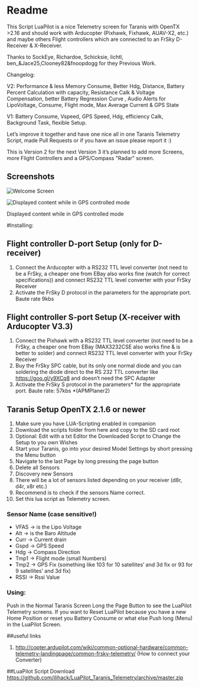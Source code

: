 # Readme
This Script LuaPilot is a nice Telemetry screen for Taranis with OpenTX >2.16 and should work with Arducopter (Pixhawk, Fixhawk, AUAV-X2, etc.) and maybe others Flight controllers which are connected to an FrSky D-Receiver & X-Receiver.

Thanks to SockEye, Richardoe, Schicksie, lichtl, ben_&Jace25,Clooney82&fnoopdogg for they Previous Work.


Changelog:

V2:
Performance & less Memory Consume, Better Hdg, Distance, Battery Percent Calculation with capacity, Resistance Calk & Voltage Compensation, better Battery Regression Curve , Audio Alerts for LipoVoltage, Consume, Flight mode, Max Average Current & GPS State

V1:
Battery Consume, Vspeed, GPS Speed, Hdg, efficiency Calk, Background Task, flexible Setup. 

Let’s improve it together and have one nice all in one Taranis Telemetry Script, made Pull Requests or if you have an issue please report it :)

This is Version 2 for the next Version 3 it’s planned to add more Screens, more Flight Controllers and a GPS/Compass "Radar" screen. 

## Screenshots

![Welcome Screen](https://raw.githubusercontent.com/ilihack/LuaPilot_Taranis_Telemetry/master/LuaPilot.Logo.jpg)


![Displayed content while in GPS controlled mode](https://raw.githubusercontent.com/ilihack/LuaPilot_Taranis_Telemetry/master/LuaPilot.jpg)

Displayed content while in GPS controlled mode

#Installing:
## Flight controller D-port Setup (only for D-receiver)
1. Connect the Arducopter with a RS232 TTL level converter (not need to be a FrSky, a cheaper one from EBay also works fine (watch for correct specifications)) and connect RS232 TTL level converter with your FrSky Receiver
2. Activate the FrSky D protocol in the parameters for the appropriate port. Baute rate 9kbs

## Flight controller S-port Setup (X-receiver with Arducopter V3.3)
1. Connect the Pixhawk with a RS232 TTL level converter (not need to be a FrSky, a cheaper one from EBay (MAX3232CSE also works fine & is better to solder) and connect RS232 TTL level converter with your FrSky Receiver
2. Buy the FrSky SPC cable, but its only one normal diode and you can soldering the diode direct to the RS 232 TTL converter like https://goo.gl/y9XCq8 and doesn’t need the SPC Adapter
3. Activate the FrSky S protocol in the parameters* for the appropriate port. Baute rate: 57kbs *(APMPlaner2)




## Taranis Setup OpenTX 2.1.6 or newer
1. Make sure you have LUA-Scripting enabled in companion
2. Download the scripts folder from here and copy to the SD card root
3. Optional: Edit with a txt Editor the Downloaded Script to Change the Setup to you own Wishes
3. Start your Taranis, go into your desired Model Settings by short pressing the Menu button
4. Navigate to the last Page by long pressing the page button
5. Delete all Sensors
6. Discovery new Sensors
7. There will be a lot of sensors listed depending on your receiver (d8r, d4r, x8r etc.)
8. Recommend is to check if the sensors Name correct. 
9. Set this lua script as Telemetry screen.

### Sensor Name (case sensitive!)
* VFAS -> is the Lipo Voltage
* Alt -> is the Baro Altitude
* Curr -> Current drain
* Gspd -> GPS Speed
* Hdg -> Compass Direction
* Tmp1 -> Flight mode (small Numbers)
* Tmp2 -> GPS Fix (something like 103 for 10 satellites’ and 3d fix or 93 for 9 satellites’ and 3d fix)
* RSSI -> Rssi Value


### Using:
Push in the Normal Taranis Screen Long the Page Button to see the LuaPilot Telemetry screens.
If you want to Reset LuaPilot because you have a new Home Position or reset you Battery Consume or what else Push long (Menu) in the LuaPilot Screen.

##useful links
1. http://copter.ardupilot.com/wiki/common-optional-hardware/common-telemetry-landingpage/common-frsky-telemetry/ (How to connect your Converter)

##LuaPilot Script Download
https://github.com/ilihack/LuaPilot_Taranis_Telemetry/archive/master.zip
